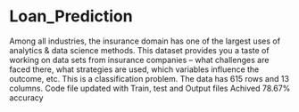 # Loan_Prediction
Among all industries, the insurance domain has one of the largest uses of analytics &amp; data science methods. This dataset provides you a taste of working on data sets from insurance companies – what challenges are faced there, what strategies are used, which variables influence the outcome, etc. This is a classification problem. The data has 615 rows and 13 columns.
Code file updated with Train, test and Output files 
Achived 78.67% accuracy 
